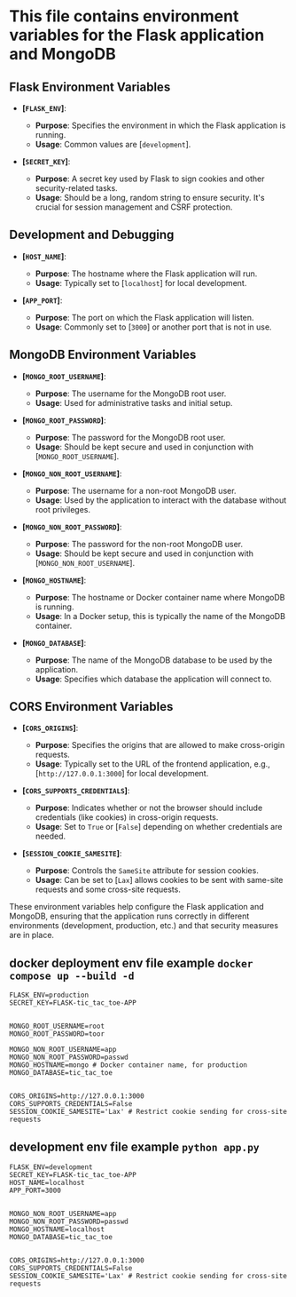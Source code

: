 # This file contains environment variables for the Flask application and MongoDB

## Flask Environment Variables

- **[`FLASK_ENV`]**:

  - **Purpose**: Specifies the environment in which the Flask application is running.
  - **Usage**: Common values are [`development`].

- **[`SECRET_KEY`]**:
  - **Purpose**: A secret key used by Flask to sign cookies and other security-related tasks.
  - **Usage**: Should be a long, random string to ensure security. It's crucial for session management and CSRF protection.

## Development and Debugging

- **[`HOST_NAME`]**:

  - **Purpose**: The hostname where the Flask application will run.
  - **Usage**: Typically set to [`localhost`] for local development.

- **[`APP_PORT`]**:
  - **Purpose**: The port on which the Flask application will listen.
  - **Usage**: Commonly set to [`3000`] or another port that is not in use.

## MongoDB Environment Variables

- **[`MONGO_ROOT_USERNAME`]**:

  - **Purpose**: The username for the MongoDB root user.
  - **Usage**: Used for administrative tasks and initial setup.

- **[`MONGO_ROOT_PASSWORD`]**:

  - **Purpose**: The password for the MongoDB root user.
  - **Usage**: Should be kept secure and used in conjunction with [`MONGO_ROOT_USERNAME`].

- **[`MONGO_NON_ROOT_USERNAME`]**:

  - **Purpose**: The username for a non-root MongoDB user.
  - **Usage**: Used by the application to interact with the database without root privileges.

- **[`MONGO_NON_ROOT_PASSWORD`]**:

  - **Purpose**: The password for the non-root MongoDB user.
  - **Usage**: Should be kept secure and used in conjunction with [`MONGO_NON_ROOT_USERNAME`].

- **[`MONGO_HOSTNAME`]**:

  - **Purpose**: The hostname or Docker container name where MongoDB is running.
  - **Usage**: In a Docker setup, this is typically the name of the MongoDB container.

- **[`MONGO_DATABASE`]**:
  - **Purpose**: The name of the MongoDB database to be used by the application.
  - **Usage**: Specifies which database the application will connect to.

## CORS Environment Variables

- **[`CORS_ORIGINS`]**:

  - **Purpose**: Specifies the origins that are allowed to make cross-origin requests.
  - **Usage**: Typically set to the URL of the frontend application, e.g., [`http://127.0.0.1:3000`] for local development.

- **[`CORS_SUPPORTS_CREDENTIALS`]**:

  - **Purpose**: Indicates whether or not the browser should include credentials (like cookies) in cross-origin requests.
  - **Usage**: Set to `True` or [`False`] depending on whether credentials are needed.

- **[`SESSION_COOKIE_SAMESITE`]**:
  - **Purpose**: Controls the `SameSite` attribute for session cookies.
  - **Usage**: Can be set to [`Lax`] allows cookies to be sent with same-site requests and some cross-site requests.

These environment variables help configure the Flask application and MongoDB, ensuring that the application runs correctly in different environments (development, production, etc.) and that security measures are in place.

## docker deployment env file example `docker compose up --build -d`

```text
FLASK_ENV=production
SECRET_KEY=FLASK-tic_tac_toe-APP


MONGO_ROOT_USERNAME=root
MONGO_ROOT_PASSWORD=toor

MONGO_NON_ROOT_USERNAME=app
MONGO_NON_ROOT_PASSWORD=passwd
MONGO_HOSTNAME=mongo # Docker container name, for production
MONGO_DATABASE=tic_tac_toe


CORS_ORIGINS=http://127.0.0.1:3000
CORS_SUPPORTS_CREDENTIALS=False
SESSION_COOKIE_SAMESITE='Lax' # Restrict cookie sending for cross-site requests
```

## development env file example `python app.py`

```text
FLASK_ENV=development
SECRET_KEY=FLASK-tic_tac_toe-APP
HOST_NAME=localhost
APP_PORT=3000


MONGO_NON_ROOT_USERNAME=app
MONGO_NON_ROOT_PASSWORD=passwd
MONGO_HOSTNAME=localhost
MONGO_DATABASE=tic_tac_toe


CORS_ORIGINS=http://127.0.0.1:3000
CORS_SUPPORTS_CREDENTIALS=False
SESSION_COOKIE_SAMESITE='Lax' # Restrict cookie sending for cross-site requests
```
